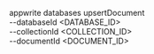 appwrite databases upsertDocument \
        --databaseId <DATABASE_ID> \
        --collectionId <COLLECTION_ID> \
        --documentId <DOCUMENT_ID>
